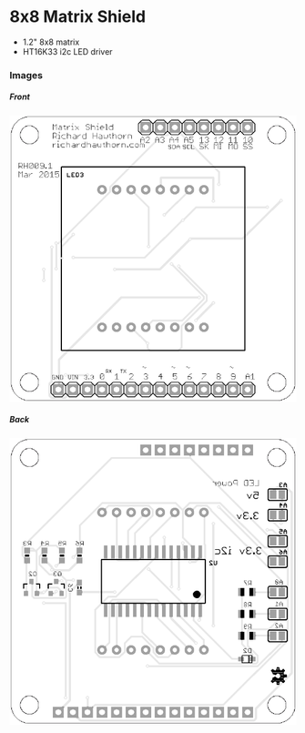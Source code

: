 # 8x8 Matrix Shield

- 1.2" 8x8 matrix
- HT16K33 i2c LED driver

### Images

##### Front
<img src="https://raw.githubusercontent.com/richardhawthorn/Sensor-Network-PCBs/master/8x8%20Matrix%20Shield/images/pcb_front.png">

##### Back
<img src="https://raw.githubusercontent.com/richardhawthorn/Sensor-Network-PCBs/master/8x8%20Matrix%20Shield/images/pcb_back.png">

